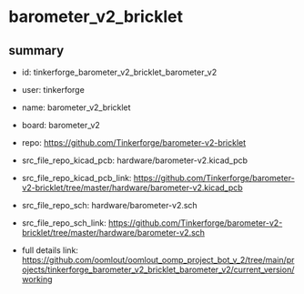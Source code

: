# barometer_v2_bricklet
 
## summary 
* id: tinkerforge_barometer_v2_bricklet_barometer_v2
* user: tinkerforge
* name: barometer_v2_bricklet
* board: barometer_v2
* repo: https://github.com/Tinkerforge/barometer-v2-bricklet
* src_file_repo_kicad_pcb: hardware/barometer-v2.kicad_pcb
* src_file_repo_kicad_pcb_link: https://github.com/Tinkerforge/barometer-v2-bricklet/tree/master/hardware/barometer-v2.kicad_pcb


* src_file_repo_sch: hardware/barometer-v2.sch
* src_file_repo_sch_link: https://github.com/Tinkerforge/barometer-v2-bricklet/tree/master/hardware/barometer-v2.sch
* full details link: https://github.com/oomlout/oomlout_oomp_project_bot_v_2/tree/main/projects/tinkerforge_barometer_v2_bricklet_barometer_v2/current_version/working  








